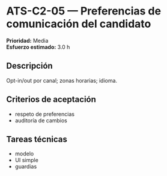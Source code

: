 # ATS-C2-05 — Preferencias de comunicación del candidato

**Prioridad:** Media  
**Esfuerzo estimado:** 3.0 h

## Descripción
Opt-in/out por canal; zonas horarias; idioma.

## Criterios de aceptación
- respeto de preferencias
- auditoría de cambios

## Tareas técnicas
- modelo
- UI simple
- guardias

